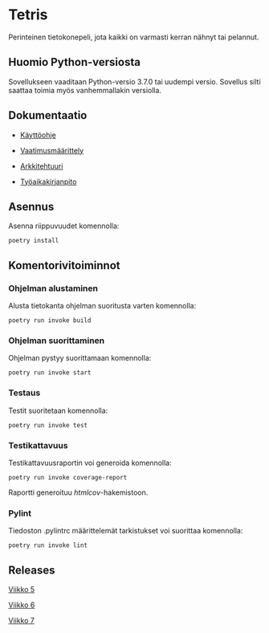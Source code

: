 # Tetris

Perinteinen tietokonepeli, jota kaikki on varmasti kerran nähnyt tai pelannut.

## Huomio Python-versiosta

Sovellukseen vaaditaan Python-versio 3.7.0 tai uudempi versio. Sovellus silti saattaa toimia myös vanhemmallakin versiolla.

## Dokumentaatio
* [Käyttöohje](https://github.com/TanakaAkihiro/ot-harjoitustyo/blob/master/dokumentaatio/kayttoohje.md)

* [Vaatimusmäärittely](https://github.com/TanakaAkihiro/ot-harjoitustyo/blob/master/dokumentaatio/vaatimusmaarittely.md)

* [Arkkitehtuuri](https://github.com/TanakaAkihiro/ot-harjoitustyo/blob/master/dokumentaatio/arkkitehtuuri.md)

* [Työaikakirjanpito](https://github.com/TanakaAkihiro/ot-harjoitustyo/blob/master/tetris/dokumentaatio/tuntikirjanpito.md)

## Asennus

Asenna riippuvuudet komennolla:
```
poetry install
```


## Komentorivitoiminnot
### Ohjelman alustaminen

Alusta tietokanta ohjelman suoritusta varten komennolla:

```
poetry run invoke build
```

### Ohjelman suorittaminen

Ohjelman pystyy suorittamaan komennolla:

```
poetry run invoke start
```

### Testaus

Testit suoritetaan komennolla:

```
poetry run invoke test
```

### Testikattavuus

Testikattavuusraportin voi generoida komennolla:

```
poetry run invoke coverage-report
```

Raportti generoituu *htmlcov*-hakemistoon.

### Pylint

Tiedoston .pylintrc määrittelemät tarkistukset voi suorittaa komennolla:

```
poetry run invoke lint
```

## Releases

[Viikko 5](https://github.com/TanakaAkihiro/ot-harjoitustyo/releases/tag/viikko5)

[Viikko 6](https://github.com/TanakaAkihiro/ot-harjoitustyo/releases/tag/viikko6)

[Viikko 7](https://github.com/TanakaAkihiro/ot-harjoitustyo/releases/tag/Loppupalautus)
